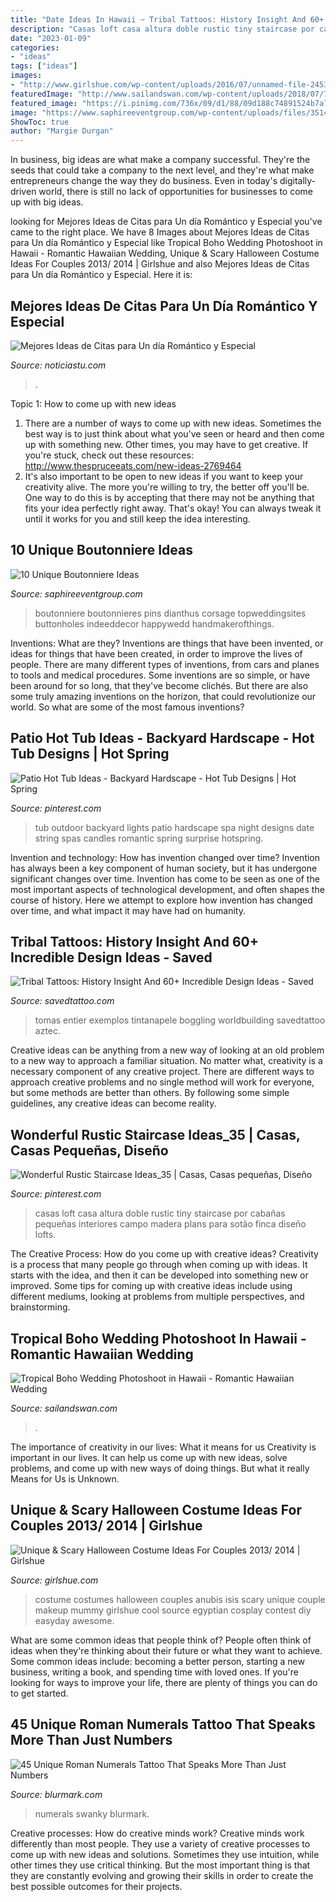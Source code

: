```yaml
---
title: "Date Ideas In Hawaii ~ Tribal Tattoos: History Insight And 60+ Incredible Design Ideas"
description: "Casas loft casa altura doble rustic tiny staircase por cabañas pequeñas interiores campo madera plans para sotão finca diseño lofts"
date: "2023-01-09"
categories:
- "ideas"
tags: ["ideas"]
images:
- "http://www.girlshue.com/wp-content/uploads/2016/07/unnamed-file-2453.jpg"
featuredImage: "http://www.sailandswan.com/wp-content/uploads/2018/07/718323_boho-tropicana-inspired-bridal-shoot-683x1024.jpg"
featured_image: "https://i.pinimg.com/736x/09/d1/88/09d188c74891524b7a7c4007f2b3bbf9.jpg"
image: "https://www.saphireeventgroup.com/wp-content/uploads/files/3514/5694/2696/unique_boutonniere_2.jpg"
ShowToc: true
author: "Margie Durgan"
---
```



In business, big ideas are what make a company successful. They're the seeds that could take a company to the next level, and they're what make entrepreneurs change the way they do business. Even in today's digitally-driven world, there is still no lack of opportunities for businesses to come up with big ideas.

	

		
looking for Mejores Ideas de Citas para Un día Romántico y Especial you've came to the right place. We have 8 Images about Mejores Ideas de Citas para Un día Romántico y Especial like Tropical Boho Wedding Photoshoot in Hawaii - Romantic Hawaiian Wedding, Unique &amp; Scary Halloween Costume Ideas For Couples 2013/ 2014 | Girlshue and also Mejores Ideas de Citas para Un día Romántico y Especial. Here it is:
		
    
## Mejores Ideas De Citas Para Un Día Romántico Y Especial

<img loading=lazy src="https://noticiastu.com/wp-content/uploads/2017/02/e08f4ab9e228c878ef3ca6ab7f99518e-768x1149.jpg" onerror="this.onerror=null;this.src='https://tse2.mm.bing.net/th?id=OIP.vPbM9LkHw_9nqQTC_pvQ9QHaLF&amp;pid=15.1';" alt="Mejores Ideas de Citas para Un día Romántico y Especial">

_Source: noticiastu.com_

>. 

	

Topic 1: How to come up with new ideas
1. There are a number of ways to come up with new ideas. Sometimes the best way is to just think about what you've seen or heard and then come up with something new. Other times, you may have to get creative. If you're stuck, check out these resources: http://www.thespruceeats.com/new-ideas-2769464
2. It's also important to be open to new ideas if you want to keep your creativity alive. The more you're willing to try, the better off you'll be. One way to do this is by accepting that there may not be anything that fits your idea perfectly right away. That's okay! You can always tweak it until it works for you and still keep the idea interesting.


    
## 10 Unique Boutonniere Ideas

<img loading=lazy src="https://www.saphireeventgroup.com/wp-content/uploads/files/3514/5694/2696/unique_boutonniere_2.jpg" onerror="this.onerror=null;this.src='https://tse4.mm.bing.net/th?id=OIP.eG_JgGc5Wp7sh9P6XiKuPgAAAA&amp;pid=15.1';" alt="10 Unique Boutonniere Ideas">

_Source: saphireeventgroup.com_

>boutonniere boutonnieres pins dianthus corsage topweddingsites buttonholes indeeddecor happywedd handmakerofthings. 

	

Inventions: What are they?
Inventions are things that have been invented, or ideas for things that have been created, in order to improve the lives of people. There are many different types of inventions, from cars and planes to tools and medical procedures. Some inventions are so simple, or have been around for so long, that they've become clichés. But there are also some truly amazing inventions on the horizon, that could revolutionize our world. So what are some of the most famous inventions?

    
## Patio Hot Tub Ideas - Backyard Hardscape - Hot Tub Designs | Hot Spring

<img loading=lazy src="https://i.pinimg.com/736x/da/51/6c/da516cddfa253bad7ecd56d4f7ee56d5--outdoor-spa-string-of-lights.jpg" onerror="this.onerror=null;this.src='https://tse2.mm.bing.net/th?id=OIP.RQFkzDQbNCRyqdjEwMMo7gHaLR&amp;pid=15.1';" alt="Patio Hot Tub Ideas - Backyard Hardscape - Hot Tub Designs | Hot Spring">

_Source: pinterest.com_

>tub outdoor backyard lights patio hardscape spa night designs date string spas candles romantic spring surprise hotspring. 

	

Invention and technology: How has invention changed over time?
Invention has always been a key component of human society, but it has undergone significant changes over time. Invention has come to be seen as one of the most important aspects of technological development, and often shapes the course of history. Here we attempt to explore how invention has changed over time, and what impact it may have had on humanity.

    
## Tribal Tattoos: History Insight And 60+ Incredible Design Ideas - Saved

<img loading=lazy src="https://www.savedtattoo.com/wp-content/uploads/2021/06/African-Tribal-Tattoos-7-1025x1536.jpeg" onerror="this.onerror=null;this.src='https://tse3.mm.bing.net/th?id=OIP.OGPMLDimm0yDqsQcHMZ2owHaLG&amp;pid=15.1';" alt="Tribal Tattoos: History Insight And 60+ Incredible Design Ideas - Saved">

_Source: savedtattoo.com_

>tomas entier exemplos tintanapele boggling worldbuilding savedtattoo aztec. 

	

Creative ideas can be anything from a new way of looking at an old problem to a new way to approach a familiar situation. No matter what, creativity is a necessary component of any creative project. There are different ways to approach creative problems and no single method will work for everyone, but some methods are better than others. By following some simple guidelines, any creative ideas can become reality.

    
## Wonderful Rustic Staircase Ideas_35 | Casas, Casas Pequeñas, Diseño

<img loading=lazy src="https://i.pinimg.com/736x/09/d1/88/09d188c74891524b7a7c4007f2b3bbf9.jpg" onerror="this.onerror=null;this.src='https://tse1.mm.bing.net/th?id=OIP.aSqPe8ah_pyre6gdQ9es1QHaLG&amp;pid=15.1';" alt="Wonderful Rustic Staircase Ideas_35 | Casas, Casas pequeñas, Diseño">

_Source: pinterest.com_

>casas loft casa altura doble rustic tiny staircase por cabañas pequeñas interiores campo madera plans para sotão finca diseño lofts. 

	

The Creative Process: How do you come up with creative ideas?
Creativity is a process that many people go through when coming up with ideas. It starts with the idea, and then it can be developed into something new or improved. Some tips for coming up with creative ideas include using different mediums, looking at problems from multiple perspectives, and brainstorming.

    
## Tropical Boho Wedding Photoshoot In Hawaii - Romantic Hawaiian Wedding

<img loading=lazy src="http://www.sailandswan.com/wp-content/uploads/2018/07/718323_boho-tropicana-inspired-bridal-shoot-683x1024.jpg" onerror="this.onerror=null;this.src='https://tse4.mm.bing.net/th?id=OIP.iERlRJAIWqawtkJea_5y-gHaLG&amp;pid=15.1';" alt="Tropical Boho Wedding Photoshoot in Hawaii - Romantic Hawaiian Wedding">

_Source: sailandswan.com_

>. 

	

The importance of creativity in our lives: What it means for us
Creativity is important in our lives. It can help us come up with new ideas, solve problems, and come up with new ways of doing things. But what it really Means for Us is Unknown.

    
## Unique &amp; Scary Halloween Costume Ideas For Couples 2013/ 2014 | Girlshue

<img loading=lazy src="http://www.girlshue.com/wp-content/uploads/2016/07/unnamed-file-2453.jpg" onerror="this.onerror=null;this.src='https://tse2.mm.bing.net/th?id=OIP.KECqiU10vnKM3jbK6leNnAAAAA&amp;pid=15.1';" alt="Unique &amp; Scary Halloween Costume Ideas For Couples 2013/ 2014 | Girlshue">

_Source: girlshue.com_

>costume costumes halloween couples anubis isis scary unique couple makeup mummy girlshue cool source egyptian cosplay contest diy easyday awesome. 

	

What are some common ideas that people think of?
People often think of ideas when they're thinking about their future or what they want to achieve. Some common ideas include: becoming a better person, starting a new business, writing a book, and spending time with loved ones. If you're looking for ways to improve your life, there are plenty of things you can do to get started.

    
## 45 Unique Roman Numerals Tattoo That Speaks More Than Just Numbers

<img loading=lazy src="https://www.blurmark.com/wp-content/uploads/2017/06/Swanky-Roman-Numerals-Tattoo-On-Side-Thigh-768x768.jpg" onerror="this.onerror=null;this.src='https://tse1.mm.bing.net/th?id=OIP.INVypTtRE35It3Gvv9XEiwHaHa&amp;pid=15.1';" alt="45 Unique Roman Numerals Tattoo That Speaks More Than Just Numbers">

_Source: blurmark.com_

>numerals swanky blurmark. 

	

Creative processes: How do creative minds work?
Creative minds work differently than most people. They use a variety of creative processes to come up with new ideas and solutions. Sometimes they use intuition, while other times they use critical thinking. But the most important thing is that they are constantly evolving and growing their skills in order to create the best possible outcomes for their projects.


